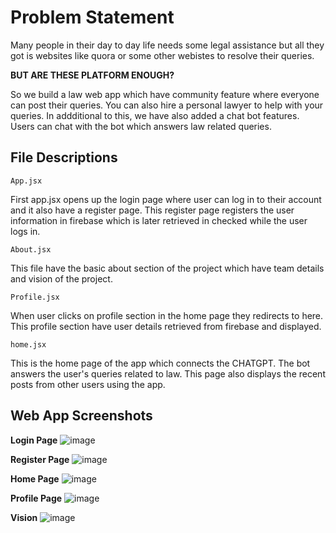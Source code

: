 <h1>Problem Statement</h1>

<p>Many people in their day to day life needs some legal assistance but all they got is websites like quora or some other webistes to resolve their queries. </p>
<strong>BUT ARE THESE PLATFORM ENOUGH?</strong>
<p>So we build a law web app which have community feature where everyone can post their queries. You can also hire a personal lawyer to help with your queries. In addditional to this, we have also added a chat bot features. Users can chat with the bot which answers law related queries. </p>

<h2>File Descriptions</h2>

```App.jsx```
<p>First app.jsx opens up the login page where user can log in to their account and it also have a register page. This register page registers the user information in firebase which is later retrieved in checked while the user logs in. </p>

```About.jsx```
<p>This file have the basic about section of the project which have team details and vision of the project. </p>

```Profile.jsx```
<p>When user clicks on profile section in the home page they redirects to here. This profile section have user details retrieved from firebase and displayed.</p>

```home.jsx```
<p>This is the home page of the app which connects the CHATGPT. The bot answers the user's queries related to law. This page also displays the recent posts from other users using the app. </p>

<h2>Web App Screenshots</h2>

<strong>Login Page</strong>
![image](https://github.com/Noveleader/Laevan_WebD/assets/91677627/91a28b2b-ff28-475d-96b6-9f482da3512a)

<strong>Register Page</strong>
![image](https://github.com/Noveleader/Laevan_WebD/assets/91677627/9efce0b6-4e8b-41eb-b26c-1fe32511ce69)

<strong>Home Page</strong>
![image](https://github.com/Noveleader/Laevan_WebD/assets/91677627/1b3a5d95-e904-4d02-99f3-5ea3edf62445)

<strong>Profile Page</strong>
![image](https://github.com/Noveleader/Laevan_WebD/assets/91677627/1c4856cf-336c-4d38-8974-1cf1039a60ee)

<strong>Vision</strong>
![image](https://github.com/Noveleader/Laevan_WebD/assets/91677627/cfccc639-ac5b-41d6-a70a-6e185c9a4853)


